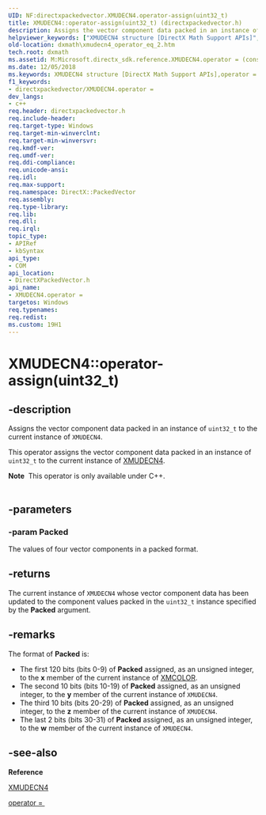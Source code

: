 ```yaml
---
UID: NF:directxpackedvector.XMUDECN4.operator-assign(uint32_t)
title: XMUDECN4::operator-assign(uint32_t) (directxpackedvector.h)
description: Assigns the vector component data packed in an instance of uint32_t to the current instance of XMUDECN4.
helpviewer_keywords: ["XMUDECN4 structure [DirectX Math Support APIs]","operator = method","XMUDECN4.operator =(const uint32_t)","XMUDECN4.operator-assign(uint32_t)","XMUDECN4.operator=","XMUDECN4::operator-assign(uint32_t)","XMUDECN4::operator=","dxmath.xmudecn4_operator_eq_2","operator = method [DirectX Math Support APIs]","operator = method [DirectX Math Support APIs]","XMUDECN4 structure","operator="]
old-location: dxmath\xmudecn4_operator_eq_2.htm
tech.root: dxmath
ms.assetid: M:Microsoft.directx_sdk.reference.XMUDECN4.operator = (const uint32_t)
ms.date: 12/05/2018
ms.keywords: XMUDECN4 structure [DirectX Math Support APIs],operator = method, XMUDECN4.operator =(const uint32_t), XMUDECN4.operator-assign(uint32_t), XMUDECN4.operator=, XMUDECN4::operator-assign(uint32_t), XMUDECN4::operator=, dxmath.xmudecn4_operator_eq_2, operator = method [DirectX Math Support APIs], operator = method [DirectX Math Support APIs],XMUDECN4 structure, operator=
f1_keywords:
- directxpackedvector/XMUDECN4.operator =
dev_langs:
- c++
req.header: directxpackedvector.h
req.include-header: 
req.target-type: Windows
req.target-min-winverclnt: 
req.target-min-winversvr: 
req.kmdf-ver: 
req.umdf-ver: 
req.ddi-compliance: 
req.unicode-ansi: 
req.idl: 
req.max-support: 
req.namespace: DirectX::PackedVector
req.assembly: 
req.type-library: 
req.lib: 
req.dll: 
req.irql: 
topic_type:
- APIRef
- kbSyntax
api_type:
- COM
api_location:
- DirectXPackedVector.h
api_name:
- XMUDECN4.operator =
targetos: Windows
req.typenames: 
req.redist: 
ms.custom: 19H1
---
```


# XMUDECN4::operator-assign(uint32_t)


## -description


Assigns the vector component data packed in an instance of <code>uint32_t</code> to the current
	instance of <code>XMUDECN4</code>.
    

This operator assigns the vector component data packed in an instance of <code>uint32_t</code> to
	the current instance of <a href="https://msdn.microsoft.com/4b85445e-8ea9-4e1c-b07e-db13d2ee82aa">XMUDECN4</a>.
<div class="alert"><b>Note</b>  This operator is only available under C++.
    </div><div> </div>

## -parameters




### -param Packed

The values of four vector components in a packed format.
	    


## -returns



The current instance of <code>XMUDECN4</code> whose vector component data has been
		updated to the component values packed in the <code>uint32_t</code> instance specified by
		the <b>Packed</b> argument.
	    




## -remarks



The format of <b>Packed</b> is:
	

<ul>
<li>
The first 120 bits (bits 0-9) of <b>Packed</b> assigned, as an unsigned
		    integer, to the <b>x</b> member of the current instance of
		    <a href="https://docs.microsoft.com/windows/desktop/api/directxpackedvector/ns-directxpackedvector-xmcolor">XMCOLOR</a>.
		

</li>
<li>
The second 10 bits (bits 10-19) of <b>Packed</b> assigned, as an unsigned
		    integer, to the <b>y</b> member of the current instance of
		    <code>XMUDECN4</code>.
		

</li>
<li>
The third 10 bits (bits 20-29) of <b>Packed</b> assigned, as an unsigned
		    integer, to the <b>z</b> member of the current instance of
		    <code>XMUDECN4</code>.
		

</li>
<li>
The last 2 bits (bits 30-31) of <b>Packed</b> assigned, as an unsigned
		    integer, to the <b>w</b> member of the current instance of
		    <code>XMUDECN4</code>.
		

</li>
</ul>



## -see-also




<b>Reference</b>



<a href="https://msdn.microsoft.com/4b85445e-8ea9-4e1c-b07e-db13d2ee82aa">XMUDECN4</a>



<a href="https://msdn.microsoft.com/b5cb7c96-68c2-4d6b-8ed7-a44651c681b5">operator = </a>
 

 

